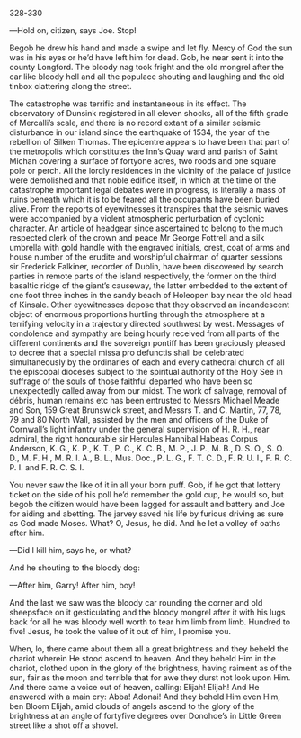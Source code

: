 328-330

—Hold on, citizen, says Joe. Stop!

Begob he drew his hand and made a swipe and let fly. Mercy of God the sun was in his eyes or he’d have left him for dead. Gob, he near sent it into the county Longford. The bloody nag took fright and the old mongrel after the car like bloody hell and all the populace shouting and laughing and the old tinbox clattering along the street.

The catastrophe was terrific and instantaneous in its effect. The observatory of Dunsink registered in all eleven shocks, all of the fifth grade of Mercalli’s scale, and there is no record extant of a similar seismic disturbance in our island since the earthquake of 1534, the year of the rebellion of Silken Thomas. The epicentre appears to have been that part of the metropolis which constitutes the Inn’s Quay ward and parish of Saint Michan covering a surface of fortyone acres, two roods and one square pole or perch. All the lordly residences in the vicinity of the palace of justice were demolished and that noble edifice itself, in which at the time of the catastrophe important legal debates were in progress, is literally a mass of ruins beneath which it is to be feared all the occupants have been buried alive. From the reports of eyewitnesses it transpires that the seismic waves were accompanied by a violent atmospheric perturbation of cyclonic character. An article of headgear since ascertained to belong to the much respected clerk of the crown and peace Mr George Fottrell and a silk umbrella with gold handle with the engraved initials, crest, coat of arms and house number of the erudite and worshipful chairman of quarter sessions sir Frederick Falkiner, recorder of Dublin, have been discovered by search parties in remote parts of the island respectively, the former on the third basaltic ridge of the giant’s causeway, the latter embedded to the extent of one foot three inches in the sandy beach of Holeopen bay near the old head of Kinsale. Other eyewitnesses depose that they observed an incandescent object of enormous proportions hurtling through the atmosphere at a terrifying velocity in a trajectory directed southwest by west. Messages of condolence and sympathy are being hourly received from all parts of the different continents and the sovereign pontiff has been graciously pleased to decree that a special missa pro defunctis shall be celebrated simultaneously by the ordinaries of each and every cathedral church of all the episcopal dioceses subject to the spiritual authority of the Holy See in suffrage of the souls of those faithful departed who have been so unexpectedly called away from our midst. The work of salvage, removal of débris, human remains etc has been entrusted to Messrs Michael Meade and Son, 159 Great Brunswick street, and Messrs T. and C. Martin, 77, 78, 79 and 80 North Wall, assisted by the men and officers of the Duke of Cornwall’s light infantry under the general supervision of H. R. H., rear admiral, the right honourable sir Hercules Hannibal Habeas Corpus Anderson, K. G., K. P., K. T., P. C., K. C. B., M. P., J. P., M. B., D. S. O., S. O. D., M. F. H., M. R. I. A., B. L., Mus. Doc., P. L. G., F. T. C. D., F. R. U. I., F. R. C. P. I. and F. R. C. S. I.

You never saw the like of it in all your born puff. Gob, if he got that lottery ticket on the side of his poll he’d remember the gold cup, he would so, but begob the citizen would have been lagged for assault and battery and Joe for aiding and abetting. The jarvey saved his life by furious driving as sure as God made Moses. What? O, Jesus, he did. And he let a volley of oaths after him.

—Did I kill him, says he, or what?

And he shouting to the bloody dog:

—After him, Garry! After him, boy!

And the last we saw was the bloody car rounding the corner and old sheepsface on it gesticulating and the bloody mongrel after it with his lugs back for all he was bloody well worth to tear him limb from limb. Hundred to five! Jesus, he took the value of it out of him, I promise you.

When, lo, there came about them all a great brightness and they beheld the chariot wherein He stood ascend to heaven. And they beheld Him in the chariot, clothed upon in the glory of the brightness, having raiment as of the sun, fair as the moon and terrible that for awe they durst not look upon Him. And there came a voice out of heaven, calling: Elijah! Elijah! And He answered with a main cry: Abba! Adonai! And they beheld Him even Him, ben Bloom Elijah, amid clouds of angels ascend to the glory of the brightness at an angle of fortyfive degrees over Donohoe’s in Little Green street like a shot off a shovel. 

